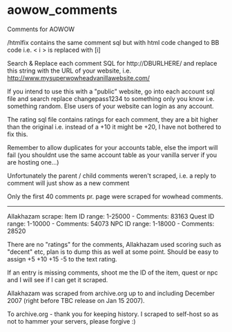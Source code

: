 # aowow_comments
Comments for AOWOW

/htmlfix contains the same comment sql but with html code changed to BB code i.e. < i > is replaced with [i]

Search & Replace each comment SQL for http://DBURLHERE/ and replace this string with the URL of your website, i.e. http://www.mysuperwowheadvanillawebsite.com/

If you intend to use this with a "public" website, go into each account sql file and search replace changepass1234 to something only you know i.e. something random. Else users of your website can login as any account.

The rating sql file contains ratings for each comment, they are a bit higher than the original i.e. instead of a +10 it might be +20, I have not bothered to fix this.

Remember to allow duplicates for your accounts table, else the import will fail (you shouldnt use the same account table as your vanilla server if you are hosting one...)

Unfortunately the parent / child comments weren't scraped, i.e. a reply to comment will just show as a new comment

Only the first 40 comments pr. page were scraped for wowhead comments.

----------

Allakhazam scrape:
Item ID range: 1-25000 - Comments: 83163
Quest ID range: 1-10000 - Comments: 54073
NPC ID range: 1-18000 - Comments: 28520

There are no "ratings" for the comments, Allakhazam used scoring such as "decent" etc, plan is to dump this as well at some point. Should be easy to assign +5 +10 +15 -5 to the text rating.

If an entry is missing comments, shoot me the ID of the item, quest or npc and I will see if I can get it scraped.

Allakhazam was scraped from archive.org up to and including December 2007 (right before TBC release on Jan 15 2007).

To archive.org - thank you for keeping history. I scraped to self-host so as not to hammer your servers, please forgive :)



